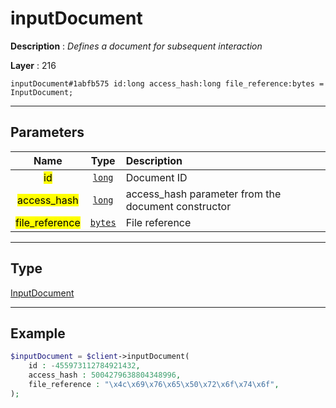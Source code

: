 # inputDocument

**Description** : *Defines a document for subsequent interaction*

**Layer** : 216

```tl
inputDocument#1abfb575 id:long access_hash:long file_reference:bytes = InputDocument;
```

---

## Parameters

| Name | Type | Description |
| :---: | :---: | :--- |
| <mark>id</mark> | [`long`](type/long) | Document ID |
| <mark>access_hash</mark> | [`long`](type/long) | access_hash parameter from the document constructor |
| <mark>file_reference</mark> | [`bytes`](type/bytes) | File reference |

---

## Type

[InputDocument](type/InputDocument)

---

## Example

```php
$inputDocument = $client->inputDocument(
	id : -455973112784921432,
	access_hash : 5004279638804348996,
	file_reference : "\x4c\x69\x76\x65\x50\x72\x6f\x74\x6f",
);
```